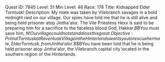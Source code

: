 Quest ID: 7845
Level: 51
Min Level: 46
Race: 178
Title: Kidnapped Elder Torntusk!
Description: My mate was taken by Vilebranch savages in a bold midnight raid on our village. Our spies have told me that he is still alive and being held prisoner atop Jintha'alor. The Vile Priestess Hexx is said to be preparing him for a sacrifice to the faceless blood God, Hakkar.$B$BYou must save him, $N! Our village could not stand a loss this great.
Objective: Primal Torntusk at Raventusk Village in the Hinterlands wants you to rescue her mate, Elder Torntusk, from Jintha'alor.$B$BYou have been told that he is being held prisoner atop Jintha'alor, the Vilebranch capital city located in the southern region of the Hinterlands.
